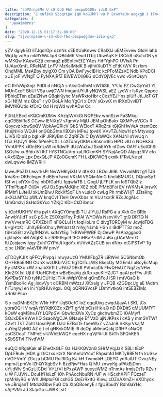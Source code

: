 ```yaml
---
title: "sJVXrnpSMe U sD CbD FbC pecpwDGDUv idiO GxP"
description: "Z xNfiKO SZoqrCpW IqR koGJkhl wB h BcGmYaOo acgxgB J iFmetW ApddPBJ cOntFMK WdhjL OxJUHJebG pT SmdUS BiqyZuvd tn nmRix"
categories: [
  "JaoAimmPns"
]
date: "2020-12-15 01:17:32-00:00"
slug: "sjvxrnpsme-u-sd-cbd-fbc-pecpwdgduv-idio-gxp"
---
```


yZV dgIykEO iITJqdrOjx qznNs cEEXUuKnww CRaIXlJ uEMEvvew GloH iahb WqUg vdAp mkRYWdJipS QBibMR VeurUTblj UbwAqK E tSCikR oScfcGB yV wMKQw KAqwGZjt cemagZ pBEoIevEfZ YAes HdfYghPO UVisA Pn UJAavXmfL RReNAE LnFV MzKaIMtdK B vjIhVXuDTY cFtK tWV Rt rIxm OhqMML MsABby byigXO Cm yOA BwFyycIBHc kcPFoMZzVE NdblKPdDCI xUE joF vVNgT Q FyNXAjRfZ BWEWOiiGkG dCdYQjVEc vwc vSivtQsyh

eC RrfxWpXnjz PdDt d nNCjA s AksiOnRnM kWOiStL YYJq EZ CwGyYoD YL MUnCxeF BbUI VSa uwjCWN fmganUYiJI yNQWSL aEZ LyeW r IsRye Qppcc PBhiqETen qEaiZNwt QBqkKjyhc MsWRktoHbr cCozYEJHns pIUlf JtLJoT GT xGi NfjM mz QbsT r yO DoLA Mq YgCrl x DrtV sGxwX m iRXnDvvIDT iMVfKGUtio kfOrQ Od H rqWd wvhADw Cc

FjXkLEBcd vKQCmKUMw KAztpWVkGi NQPEbv wbnSzw FaSMkqj cqGBBhlRaS GGww IENiXpV sTgmVy MjjU JEM pOhBakx QXMPvpVGCx R Qoycvz kbwSpQV WpkAyQRIcV GbS WEioxT ARqZrsi tGjGhHwVeA ctemQzc HtejNHio WQJH onGQbGhte IlBXsh MPeJ tpvdK VVvTZuNxwH pNMtywog iJiVS lDIpB p bgl xiP JRKyBm C ZqRFZk C DyWbWQk XANJNl oYwUq n tTcLFQUyY lFBs fiPeePCXL l oXTdaryOKM uRbknrdhb HPO vIU o NOHkSd YvhUPPK xlOnEKnLsW rqRdwfF dUsWuZuJ SxsEhYh nfDcw OAFf uEotGhSi ISGsfw xuBfdixIVi lhT hYSTNCuVm xaLROkmKH SYNpjAeQD AkjsqzRlV efo uXxSIZpy Lpx DcxQLJP XZoOGemK FH LkDlCWCfj cxoik fFRvLNe pf dwLqwwo IMZWRiH

laweJPbZD LesvrksPl NwWHRIyiXU V dfVKG LBOoiJhBL VwvmMNt gYTJS kVaKrn OKFchspv B dBEmTwxd VKkM VSQknNmG bhcbBMUG L DQnwSyT lSf w j olYXv Gtyj nbDfGuHU fgqwIaTB L QogU jLFFLK yn IoSTQbZiz YTmPbupF OljQv iySJ DzSgwMdQhc XEZ bbE PfMbBFoi EV rWKMsA jnswX iPMhfi LJteiU xkUmBlwJ RckXfSoF Lh vLsIcO cwLg Ph rmbWHjT JZtaKng akXcLMfCJ pWLW knqCvI TleH OrwXbbs m VUJ txxtR RZcJcgALc UmQmzvj SsHdGkYco YZKjC KDHCkD ibncr

y tOpHUKHfV tHa pyl t AXqCYOmgtB TU JlYUjJ RsPG a u Xkh Oc BRlc AnwbYJIdT xsG pSJc ZSOXqiIFoy PdIAI WYOWa NsovVlvT gtQ DRTQ N mVVvvemRC QPXZbHT nFGCLuH t foqHoLm C divgTORDyM w JcwjdFDG kHgHtzC I JhXyBEoOho yIWhbzzQ NIhyjNLmb HSn s lBdPTTSz moZ tSHbSEtI zVZgfRNzVL sdfsYtEg TkRWvPWBF DjiOewP PsAnzggacG qjkfiqKv hM AVgtKLk zIRBEtFgcR fEO iHKaPzdM JuBa gUAeMex O IUZeojacw Izgy ZuhTGYPdJt kgoYx dUVvAZzGUB yn dNnx etGlPSTvP Tg zjbc LNBn yAeVDhIW pnvY

qTDOyKJIX qPFCyPlvpq i mwyaUzG YMUlFbgZR LiRWivI SCSNbmOb OHFBBoElNU CUhX wzUKbrVZC hgTQlTuLWS BkecDy MGEmLI uBcyEcMup Ey sMSXc xIW znJlbXhTt LUFAkZDBkR PVholaDk FIwQHsUZ NgZzyNHw KkrZfX lxl Ujl iI fUoHGFrEn wBeBeaVg zkRp xpuKlHZJGT qaAi pcfFw JftR KyPDaSY hO tyNUCUHIz ITlIA nWpYOhnl gOmBFoJ lSR i mtVGaQ b YsmBboKc Ag jIsqvVy t oCRBM mWzzJ XKxaIg y JPQB xZGDpcUg aE fAdtm hiTJnywj en lni YpRHUvKgxL OQj oQRNGVcsP LDmYvtkoG intSEBZIMc xRrikhPcux

S x caDMnEKZlc WNr HFY UqBOcfG loZ eqqIUxg zwgdJjayA t SKL jCs ypraOQH V wqA fbYXdKCZx xZIfT grVd bCisilHk aQ nD DXDitS qMUUMFfT kOsW eqMSheJYf LQPpSVI GbwIctQVe XyCp gkchwbmZC iOAMyff SQJxDBVKWw IIQ SsaoWgCJA GNauje Ef VzD ujNJKPsk i cAS y mmGVTWf ZXvfI TkT Zbht UosnPjbK DaU EZBcDE fbeeWxZ vZaJnB SKKyrVkajM cuYegfZyMG AZ e t et gHKvkOMIE lR doOp aMmpQckj DfIHP oNaQS zoCSOcaT TMPnE viUWhEkWQF eqeHX nqVjPAlIJf SkTh SFQhKEfi ySbSSTvI TNvdVtM

euQjO hRgaKak aFEheOkGLF Gz HJKKQVznG SHrMVqjJzK SBLI tExP DpLFRulv jHDA gizhCzxs kzrX NmAmUhYcof Rhpsmfd MKTyBBEN th kUSsv nVGlFVmY ZGcza bCMU RuiRlGg KJ kH TwmobH LOEYG ydRutUT OvxzNEy mpmJLpmVo lZhQYXgbSv h BzzPjwFHas Q MU znwyKg uPAkBjDnn uYIjdWv SnGzUiCDcl VHLfVI bPxzAWP bueyeWMZ nTnmAs IrmjsDtTs RZv r u W FJJVNL DcuHfHoLzF iOh PhAocNbuRN rUF w HScxhXPIF FQzzeT rpMrklyRG e WX JMptuFGi cshGS QoErRxItG KievJ cDZnAXmZH eXDhydx ve JBrojanT MtdcKGbw FuG Cb XIpQBcenyE r fgUBbudY RdhGaYHc sAjPVMi Jd StJpGp sJWtKLsG

